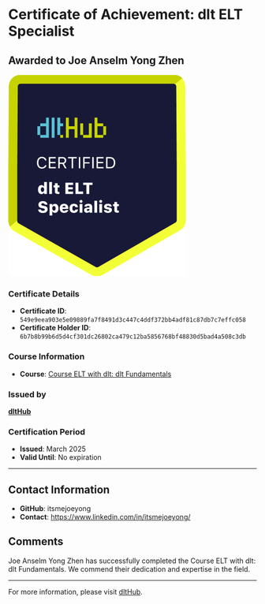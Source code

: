 
# Certificate of Achievement: dlt ELT Specialist

## Awarded to **Joe Anselm Yong Zhen**

![Course Image](../badges/dlt_ELT_specialist.png)

### Certificate Details
- **Certificate ID**: `549e9eea903e5e09889fa7f8491d3c447c4ddf372bb4adf81c87db7c7effc058`
- **Certificate Holder ID**: `6b7b8b99b6d5d4cf301dc26802ca479c12ba5856768bf48830d5bad4a508c3db`

### Course Information
- **Course**: [Course ELT with dlt: dlt Fundamentals](https://github.com/dlt-hub/dlthub-education/tree/main/courses/dlt_fundamentals_dec_2024)

### Issued by
[**dltHub**](https://dlthub.com/) 

### Certification Period
- **Issued**: March 2025
- **Valid Until**: No expiration

---

## Contact Information
- **GitHub**: itsmejoeyong
- **Contact**: https://www.linkedin.com/in/itsmejoeyong/

## Comments
Joe Anselm Yong Zhen has successfully completed the Course ELT with dlt: dlt Fundamentals. We commend their dedication and expertise in the field.

---

For more information, please visit [dltHub](https://dlthub.com/).
    